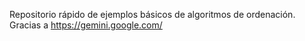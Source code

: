 Repositorio rápido de ejemplos básicos de algoritmos de ordenación.
Gracias a https://gemini.google.com/
